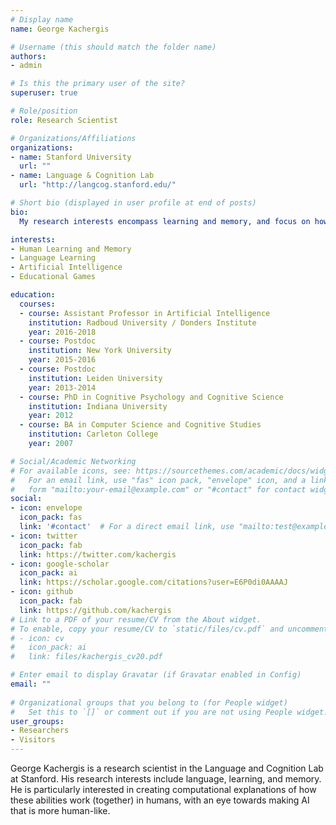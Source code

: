 ```yaml
---
# Display name
name: George Kachergis

# Username (this should match the folder name)
authors:
- admin

# Is this the primary user of the site?
superuser: true

# Role/position
role: Research Scientist

# Organizations/Affiliations
organizations:
- name: Stanford University
  url: ""
- name: Language & Cognition Lab
  url: "http://langcog.stanford.edu/"

# Short bio (displayed in user profile at end of posts)
bio: 
  My research interests encompass learning and memory, and focus on how they enable us to use the greatest human technology: language.

interests:
- Human Learning and Memory
- Language Learning
- Artificial Intelligence
- Educational Games

education:
  courses:
  - course: Assistant Professor in Artificial Intelligence
    institution: Radboud University / Donders Institute
    year: 2016-2018
  - course: Postdoc
    institution: New York University
    year: 2015-2016
  - course: Postdoc
    institution: Leiden University
    year: 2013-2014
  - course: PhD in Cognitive Psychology and Cognitive Science
    institution: Indiana University
    year: 2012
  - course: BA in Computer Science and Cognitive Studies
    institution: Carleton College
    year: 2007

# Social/Academic Networking
# For available icons, see: https://sourcethemes.com/academic/docs/widgets/#icons
#   For an email link, use "fas" icon pack, "envelope" icon, and a link in the
#   form "mailto:your-email@example.com" or "#contact" for contact widget.
social:
- icon: envelope
  icon_pack: fas
  link: '#contact'  # For a direct email link, use "mailto:test@example.org".
- icon: twitter
  icon_pack: fab
  link: https://twitter.com/kachergis
- icon: google-scholar
  icon_pack: ai
  link: https://scholar.google.com/citations?user=E6P0di0AAAAJ
- icon: github
  icon_pack: fab
  link: https://github.com/kachergis
# Link to a PDF of your resume/CV from the About widget.
# To enable, copy your resume/CV to `static/files/cv.pdf` and uncomment the lines below.  
# - icon: cv
#   icon_pack: ai
#   link: files/kachergis_cv20.pdf

# Enter email to display Gravatar (if Gravatar enabled in Config)
email: ""
  
# Organizational groups that you belong to (for People widget)
#   Set this to `[]` or comment out if you are not using People widget.  
user_groups:
- Researchers
- Visitors
---
```


George Kachergis is a research scientist in the Language and Cognition Lab at Stanford. His research interests include language, learning, and memory. He is particularly interested in creating computational explanations of how these abilities work (together) in humans, with an eye towards making AI that is more human-like.
